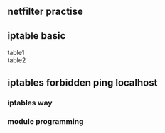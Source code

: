 ## netfilter practise ##   



## iptable basic

table1  
table2


## iptables forbidden ping localhost

### iptables way 



### module programming
